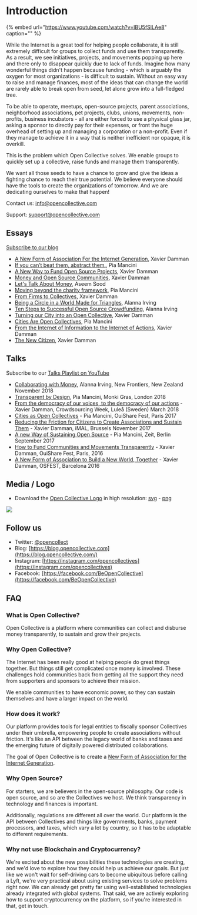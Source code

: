 # Introduction

{% embed url="https://www.youtube.com/watch?v=IBU5fSILAe8" caption="" %}

While the Internet is a great tool for helping people collaborate, it is still extremely difficult for groups to collect funds and use them transparently. As a result, we see initiatives, projects, and movements popping up here and there only to disappear quickly due to lack of funds. Imagine how many wonderful things didn't happen because funding - which is arguably the oxygen for most organizations - is difficult to sustain. Without an easy way to raise and manage finances, most of the ideas that can change the world are rarely able to break open from seed, let alone grow into a full-fledged tree.

To be able to operate, meetups, open-source projects, parent associations, neighborhood associations, pet projects, clubs, unions, movements, non-profits, business incubators - all are either forced to use a physical glass jar, asking a sponsor to directly pay for their expenses, or front the huge overhead of setting up and managing a corporation or a non-profit. Even if they manage to achieve it in a way that is neither inefficient nor opaque, it is overkill.

This is the problem which Open Collective solves. We enable groups to quickly set up a collective, raise funds and manage them transparently.

We want all those seeds to have a chance to grow and give the ideas a fighting chance to reach their true potential. We believe everyone should have the tools to create the organizations of tomorrow. And we are dedicating ourselves to make that happen!

Contact us: [info@opencollective.com](mailto:info@opencollective.com)

Support: [support@opencollective.com](mailto:support@opencollective.com)

## Essays

[Subscribe to our blog](https://blog.opencollective.com/rss/)

* [A New Form of Association For the Internet Generation](https://blog.opencollective.com/a-new-form-of-association-for-the-internet-generation-part-1/), Xavier Damman
* [If you can’t beat them, abstract them.](https://blog.opencollective.com/if-you-can-t-beat-them-abstract-them/), Pia Mancini
* [A New Way to Fund Open Source Projects](https://blog.opencollective.com/a-new-way-to-fund-open-source-projects/), Xavier Damman
* [Money and Open Source Communities](https://blog.opencollective.com/money-and-open-source-communities/), Xavier Damman
* [Let's Talk About Money](https://blog.opencollective.com/lets-talk-about-money/), Aseem Sood
* [Moving beyond the charity framework](https://blog.opencollective.com/moving-beyond-the-charity-framework/), Pia Mancini
* [From Firms to Collectives](https://blog.opencollective.com/from-firms-to-collectives/), Xavier Damman
* [Being a Circle in a World Made for Triangles](https://blog.opencollective.com/being-a-circle-in-a-world-made-for-triangles/), Alanna Irving
* [Ten Steps to Successful Open Source Crowdfunding](https://blog.opencollective.com/ten-steps-to-successful-open-source-crowdfunding/), Alanna Irving
* [Turning our City into an Open Collective](https://blog.opencollective.com/turning-our-city-into-an-open-collective/), Xavier Damman
* [Cities Are Open Collectives](https://blog.opencollective.com/cities-are-open-collectives/), Pia Mancini
* [From the Internet of Information to the Internet of Actions](https://blog.opencollective.com/from-the-internet-of-information-to-the-internet-of-action/), Xavier Damman
* [The New Citizen](https://blog.opencollective.com/the-new-citizen/), Xavier Damman

## Talks

Subscribe to our [Talks Playlist on YouTube](https://www.youtube.com/playlist?list=PLXg2bdeeuFip6JoPoYgdm3AQ53lfEOjnw)

* [Collaborating with Money](https://www.youtube.com/watch?v=kZleX383-VQ), Alanna Irving, New Frontiers, New Zealand November 2018
* [Transparent by Design](https://www.youtube.com/watch?v=yrXO6c6Q7wU&list=PLXg2bdeeuFip6JoPoYgdm3AQ53lfEOjnw&index=4&t=0s), Pia Mancini, Monki Gras, London 2018
* [From the democracy of our voices, to the democracy of our actions](https://www.youtube.com/watch?v=9Lx2Dk4VaUA&list=PLXg2bdeeuFip6JoPoYgdm3AQ53lfEOjnw&index=6) - Xavier Damman, Crowdsourcing Week, Luleå \(Sweden\) March 2018
* [Cities as Open Collectives](https://www.youtube.com/watch?v=S74uMkmNdh0&index=1&list=PLXg2bdeeuFip6JoPoYgdm3AQ53lfEOjnw) - Pia Mancini, OuiShare Fest, Paris 2017
* [Reducing the Friction for Citizens to Create Associations and Sustain Them](https://www.youtube.com/watch?v=uBj5nS0s9uQ&list=PLXg2bdeeuFip6JoPoYgdm3AQ53lfEOjnw&index=7) - Xavier Damman, iMAL, Brussels November 2017
* [A new Way of Sustaining Open Source](https://www.youtube.com/watch?v=szE_00HC5h4&index=2&list=PLXg2bdeeuFip6JoPoYgdm3AQ53lfEOjnw) - Pia Mancini, Zeit, Berlin September 2017
* [How to Fund Communities and Movements Transparently](https://www.youtube.com/watch?v=KtRYjfiYHKc&list=PLXg2bdeeuFip6JoPoYgdm3AQ53lfEOjnw&index=6&t=0s) - Xavier Damman, OuiShare Fest, Paris, 2016
* [A New Form of Association to Build a New World, Together](https://www.youtube.com/watch?v=YNmG8-Yj7C4&index=5&list=PLXg2bdeeuFip6JoPoYgdm3AQ53lfEOjnw) - Xavier Damman, OSFEST, Barcelona 2016

## Media / Logo

* Download the [Open Collective Logo](https://opencollective.com/static/images/opencollectivelogo.png) in high resolution: [svg](https://opencollective.com/static/images/opencollectivelogo.svg) - [png](https://opencollective.com/static/images/opencollectivelogo.png)

![](https://opencollective.com/static/images/opencollectivelogo.svg)

## Follow us

* Twitter: [@opencollect](https://twitter.com/opencollect)
* Blog: [https://blog.opencollective.com](https://blog.opencollective.com/)
* Instagram: [https://instagram.com/opencollectives](https://instagram.com/opencollectives)
* Facebook: [https://facebook.com/BeOpenCollective](https://facebook.com/BeOpenCollective)

## FAQ

### What is Open Collective? <a id="what-is-opencollective"></a>

Open Collective is a platform where communities can collect and disburse money transparently, to sustain and grow their projects.

### Why Open Collective? <a id="why-opencollective"></a>

The Internet has been really good at helping people do great things together. But things still get complicated once money is involved. These challenges hold communities back from getting all the support they need from supporters and sponsors to achieve their mission.

We enable communities to have economic power, so they can sustain themselves and have a larger impact on the world.

### How does it work? <a id="how-does-it-work"></a>

Our platform provides tools for legal entities to fiscally sponsor Collectives under their umbrella, empowering people to create associations without friction. It's like an API between the legacy world of banks and taxes and the emerging future of digitally powered distributed collaborations.

The goal of Open Collective is to create a [New Form of Association for the Internet Generation](https://blog.opencollective.com/a-new-form-of-association-for-the-internet-generation-part-1/).

### Why Open Source? <a id="why-open-source"></a>

For starters, we are believers in the open-source philosophy. Our code is open source, and so are the Collectives we host. We think transparency in technology and finances is important.

Additionally, regulations are different all over the world. Our platform is the API between Collectives and things like governments, banks, payment processors, and taxes, which vary a lot by country, so it has to be adaptable to different requirements.

### **Why not use Blockchain and Cryptocurrency?**

We're excited about the new possibilities these technologies are creating, and we'd love to explore how they could help us achieve our goals. But just like we won't wait for self-driving cars to become ubiquitous before calling a Lyft, we're very practical about using existing services to solve problems right now. We can already get pretty far using well-established technologies already integrated with global systems. That said, we are actively exploring how to support cryptocurrency on the platform, so if you're interested in that, get in touch.

~~~~

